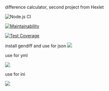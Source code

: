 difference calculator, second project from Hexlet

![Node.js CI](https://github.com/oksanaduga/frontend-project-lvl2/workflows/Node.js%20CI/badge.svg)

[![Maintainability](https://api.codeclimate.com/v1/badges/da467244383d64009024/maintainability)](https://codeclimate.com/github/oksanaduga/frontend-project-lvl2/maintainability)

[![Test Coverage](https://api.codeclimate.com/v1/badges/da467244383d64009024/test_coverage)](https://codeclimate.com/github/oksanaduga/frontend-project-lvl2/test_coverage)

install gendiff and use for json
<a href="https://asciinema.org/a/311347?autoplay=1&speed=2&size=medium" target="_blank"><img src="https://asciinema.org/a/311347.svg" /></a>


use for yml

<a href="https://asciinema.org/a/cfcwNqEZ1TkI2qIQRUKgirqhD?autoplay=1&speed=2&size=medium" target="_blank"><img src="https://asciinema.org/a/cfcwNqEZ1TkI2qIQRUKgirqhD.svg" /></a>


use for ini

<a href="https://asciinema.org/a/312689?autoplay=1&speed=2&size=medium" target="_blank"><img src="https://asciinema.org/a/312689.svg" /></a>
